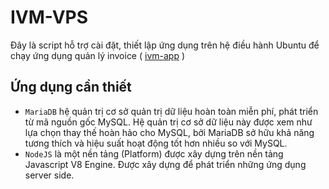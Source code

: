 
# IVM-VPS

Đây là script hỗ trợ cài đặt, thiết lập ứng dụng trên hệ điều hành Ubuntu để chạy ứng dụng quản lý invoice ( [ivm-app](https://github.com/sokhatvt/ivm-app) )

## Ứng dụng cần thiết
- `MariaDB` hệ quản trị cơ sở quản trị dữ liệu hoàn toàn miễn phí, phát triển từ mã nguồn gốc MySQL. Hệ quản trị cơ sở dữ liệu này được xem như lựa chọn thay thế hoàn hảo cho MySQL, bởi MariaDB sở hữu khả năng tương thích và hiệu suất hoạt động tốt hơn nhiều so với MySQL.
- `NodeJS` là một nền tảng (Platform) được xây dựng trên nền tảng Javascript V8 Engine. Được xây dựng để phát triển những ứng dụng server side.
